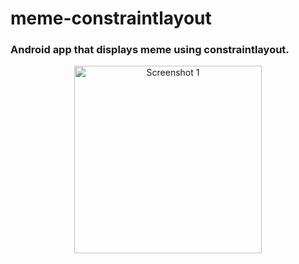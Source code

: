 # meme-constraintlayout

### Android app that displays meme using constraintlayout.

<center>
  <img src="https://github.com/AliAlashwall/meme_constraint/assets/108752479/9a916130-93d7-428a-955d-43e3606db2d4" style="width: 300px" alt="Screenshot 1">
</center>
